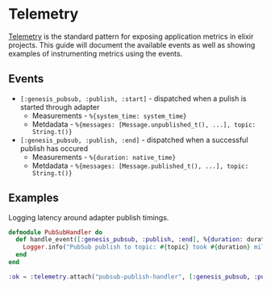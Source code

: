 # Telemetry

[Telemetry](https://github.com/beam-telemetry/telemetry) is the standard pattern for exposing application metrics in elixir projects. This guide will document the available events as well as showing examples of instrumenting metrics using the events.

## Events

* `[:genesis_pubsub, :publish, :start]` - dispatched when a pulish is started through adapter
  * Measurements - `%{system_time: system_time}`
  * Metdadata - `%{messages: [Message.unpublished_t(), ...], topic: String.t()}`
* `[:genesis_pubsub, :publish, :end]` - dispatched when a successful publish has occured
  * Measurements - `%{duration: native_time}`
  * Metdadata - `%{messages: [Message.published_t(), ...], topic: String.t()}`

## Examples

Logging latency around adapter publish timings.

```elixir
defmodule PubSubHandler do
  def handle_event([:genesis_pubsub, :publish, :end], %{duration: duration}, %{topic: topic}) do
    Logger.info("PubSub publish to topic: #{topic} took #{duration} milliseconds")
  end
end

:ok = :telemetry.attach("pubsub-publish-handler", [:genesis_pubsub, :publish, :end], &PubSubHandler/4, nil)
```
